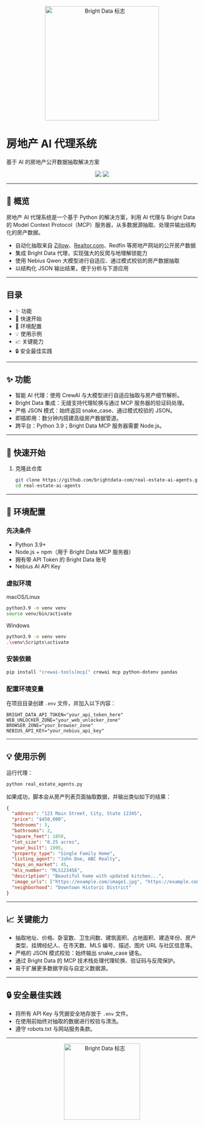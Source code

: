 <p align="center">
  <a href="https://www.bright.cn/">
    <img src="https://mintlify.s3.us-west-1.amazonaws.com/brightdata/logo/light.svg" width="300" alt="Bright Data 标志">
  </a>
</p>

# 房地产 AI 代理系统

基于 AI 的房地产公开数据抽取解决方案

<div align="center">
  <img src="https://img.shields.io/badge/python-3.9+-blue"/>
  <img src="https://img.shields.io/badge/License-MIT-blue"/>
</div>

---

## 🌟 概览

房地产 AI 代理系统是一个基于 Python 的解决方案，利用 AI 代理与 Bright Data 的 Model Context Protocol（MCP）服务器，从多数据源抽取、处理并输出结构化的房产数据。

- 自动化抽取来自 [Zillow](https://www.bright.cn/products/web-scraper/zillow)、[Realtor.com](https://www.bright.cn/products/web-scraper/realtor)、Redfin 等房地产网站的公开房产数据  
- 集成 Bright Data 代理，实现强大的反爬与地理解锁能力  
- 使用 Nebius Qwen 大模型进行自适应、通过模式校验的房产数据抽取  
- 以结构化 JSON 输出结果，便于分析与下游应用

---

## 目录

- ✨ 功能
- 🚀 快速开始
- 🔧 环境配置
- 💡 使用示例
- 📈 关键能力
- 🔒 安全最佳实践

---

## ✨ 功能

- 智能 AI 代理：使用 CrewAI 与大模型进行自适应抽取与房产细节解析。
- Bright Data 集成：无缝支持代理轮换与通过 MCP 服务器的验证码处理。
- 严格 JSON 模式：始终返回 snake_case、通过模式校验的 JSON。
- 即插即用：数分钟内搭建高级房产数据管道。
- 跨平台：Python 3.9；Bright Data MCP 服务器需要 Node.js。

---

## 🚀 快速开始

1. 克隆此仓库

   ~~~sh
   git clone https://github.com/brightdata-com/real-estate-ai-agents.git
   cd real-estate-ai-agents
   ~~~

---

## 🔧 环境配置

### 先决条件

- Python 3.9+
- Node.js + npm（用于 Bright Data MCP 服务器）
- 拥有带 API Token 的 Bright Data 账号
- Nebius AI API Key

### 虚拟环境

macOS/Linux
~~~sh
python3.9 -m venv venv
source venv/bin/activate
~~~

Windows
~~~sh
python3.9 -m venv venv
.\venv\Scripts\activate
~~~

### 安装依赖

~~~sh
pip install "crewai-tools[mcp]" crewai mcp python-dotenv pandas
~~~

### 配置环境变量

在项目目录创建 `.env` 文件，并加入以下内容：

~~~env
BRIGHT_DATA_API_TOKEN="your_api_token_here"
WEB_UNLOCKER_ZONE="your_web_unlocker_zone"
BROWSER_ZONE="your_browser_zone"
NEBIUS_API_KEY="your_nebius_api_key"
~~~

---

## 💡 使用示例

运行代理：

~~~sh
python real_estate_agents.py
~~~

如果成功，脚本会从房产列表页面抽取数据，并输出类似如下的结果：

~~~json
{
  "address": "123 Main Street, City, State 12345",
  "price": "$450,000",
  "bedrooms": 3,
  "bathrooms": 2,
  "square_feet": 1850,
  "lot_size": "0.25 acres",
  "year_built": 1995,
  "property_type": "Single Family Home",
  "listing_agent": "John Doe, ABC Realty",
  "days_on_market": 45,
  "mls_number": "MLS123456",
  "description": "Beautiful home with updated kitchen...",
  "image_urls": ["https://example.com/image1.jpg", "https://example.com/image2.jpg"],
  "neighborhood": "Downtown Historic District"
}
~~~

---

## 📈 关键能力

- 抽取地址、价格、卧室数、卫生间数、建筑面积、占地面积、建造年份、房产类型、挂牌经纪人、在市天数、MLS 编号、描述、图片 URL 与社区信息等。
- 严格的 JSON 模式校验：始终输出 snake_case 键名。
- 通过 Bright Data 的 MCP 技术栈处理代理轮换、验证码与反爬保护。
- 易于扩展更多数据字段与自定义数据源。

---

## 🔒 安全最佳实践

- 将所有 API Key 与凭据安全地存放于 `.env` 文件。
- 在使用前始终对抽取的数据进行校验与清洗。
- 遵守 robots.txt 与网站服务条款。

---

<p align="center">
  <a href="https://www.bright.cn/">
    <img src="https://mintlify.s3.us-west-1.amazonaws.com/brightdata/logo/light.svg" width="200" alt="Bright Data 标志">
  </a>
</p>
